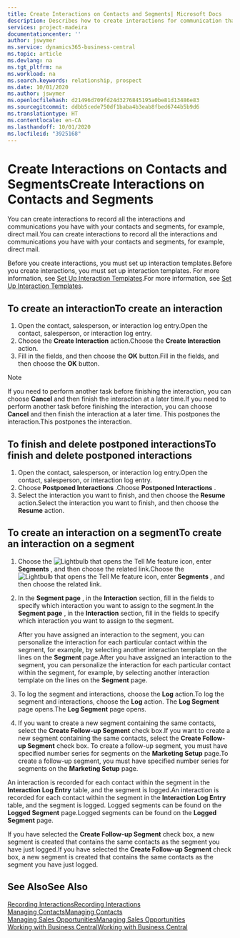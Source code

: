 ```yaml
---
title: Create Interactions on Contacts and Segments| Microsoft Docs
description: Describes how to create interactions for communication that you have with your contacts and segments in Business Central, for example, direct mail.
services: project-madeira
documentationcenter: ''
author: jswymer
ms.service: dynamics365-business-central
ms.topic: article
ms.devlang: na
ms.tgt_pltfrm: na
ms.workload: na
ms.search.keywords: relationship, prospect
ms.date: 10/01/2020
ms.author: jswymer
ms.openlocfilehash: d21496d709fd24d3276845195a0be81d13486e83
ms.sourcegitcommit: ddbb5cede750df1baba4b3eab8fbed6744b5b9d6
ms.translationtype: HT
ms.contentlocale: en-CA
ms.lasthandoff: 10/01/2020
ms.locfileid: "3925168"
---
```

# <a name="create-interactions-on-contacts-and-segments"></a><span data-ttu-id="e33bc-103">Create Interactions on Contacts and Segments</span><span class="sxs-lookup"><span data-stu-id="e33bc-103">Create Interactions on Contacts and Segments</span></span>
<span data-ttu-id="e33bc-104">You can create interactions to record all the interactions and communications you have with your contacts and segments, for example, direct mail.</span><span class="sxs-lookup"><span data-stu-id="e33bc-104">You can create interactions to record all the interactions and communications you have with your contacts and segments, for example, direct mail.</span></span>

<span data-ttu-id="e33bc-105">Before you create interactions, you must set up interaction templates.</span><span class="sxs-lookup"><span data-stu-id="e33bc-105">Before you create interactions, you must set up interaction templates.</span></span> <span data-ttu-id="e33bc-106">For more information, see  [Set Up Interaction Templates](marketing-interactions.md).</span><span class="sxs-lookup"><span data-stu-id="e33bc-106">For more information, see  [Set Up Interaction Templates](marketing-interactions.md).</span></span>

## <a name="to-create-an-interaction"></a><span data-ttu-id="e33bc-107">To create an interaction</span><span class="sxs-lookup"><span data-stu-id="e33bc-107">To create an interaction</span></span>
1. <span data-ttu-id="e33bc-108">Open the contact, salesperson, or interaction log entry.</span><span class="sxs-lookup"><span data-stu-id="e33bc-108">Open the contact, salesperson, or interaction log entry.</span></span>
2. <span data-ttu-id="e33bc-109">Choose the **Create Interaction** action.</span><span class="sxs-lookup"><span data-stu-id="e33bc-109">Choose the **Create Interaction** action.</span></span>
3. <span data-ttu-id="e33bc-110">Fill in the fields, and then choose the **OK** button.</span><span class="sxs-lookup"><span data-stu-id="e33bc-110">Fill in the fields, and then choose the **OK** button.</span></span>

> [!NOTE]  
>   <span data-ttu-id="e33bc-111">If you need to perform another task before finishing the interaction, you can choose **Cancel** and then finish the interaction at a later time.</span><span class="sxs-lookup"><span data-stu-id="e33bc-111">If you need to perform another task before finishing the interaction, you can choose **Cancel** and then finish the interaction at a later time.</span></span> <span data-ttu-id="e33bc-112">This postpones the interaction.</span><span class="sxs-lookup"><span data-stu-id="e33bc-112">This postpones the interaction.</span></span>

## <a name="to-finish-and-delete-postponed-interactions"></a><span data-ttu-id="e33bc-113">To finish and delete postponed interactions</span><span class="sxs-lookup"><span data-stu-id="e33bc-113">To finish and delete postponed interactions</span></span>
1. <span data-ttu-id="e33bc-114">Open the contact, salesperson, or interaction log entry.</span><span class="sxs-lookup"><span data-stu-id="e33bc-114">Open the contact, salesperson, or interaction log entry.</span></span>
2. <span data-ttu-id="e33bc-115">Choose **Postponed Interactions** .</span><span class="sxs-lookup"><span data-stu-id="e33bc-115">Choose **Postponed Interactions** .</span></span>
3. <span data-ttu-id="e33bc-116">Select the interaction you want to finish, and then choose the **Resume** action.</span><span class="sxs-lookup"><span data-stu-id="e33bc-116">Select the interaction you want to finish, and then choose the **Resume** action.</span></span>

## <a name="to-create-an-interaction-on-a-segment"></a><span data-ttu-id="e33bc-117">To create an interaction on a segment</span><span class="sxs-lookup"><span data-stu-id="e33bc-117">To create an interaction on a segment</span></span>
1. <span data-ttu-id="e33bc-118">Choose the ![Lightbulb that opens the Tell Me feature](media/ui-search/search_small.png "Tell me what you want to do") icon, enter **Segments** , and then choose the related link.</span><span class="sxs-lookup"><span data-stu-id="e33bc-118">Choose the ![Lightbulb that opens the Tell Me feature](media/ui-search/search_small.png "Tell me what you want to do") icon, enter **Segments** , and then choose the related link.</span></span>
2. <span data-ttu-id="e33bc-119">In the **Segment page** , in the **Interaction** section, fill in the fields to specify which interaction you want to assign to the segment.</span><span class="sxs-lookup"><span data-stu-id="e33bc-119">In the **Segment page** , in the **Interaction** section, fill in the fields to specify which interaction you want to assign to the segment.</span></span>

    <span data-ttu-id="e33bc-120">After you have assigned an interaction to the segment, you can personalize the interaction for each particular contact within the segment, for example, by selecting another interaction template on the lines on the **Segment** page.</span><span class="sxs-lookup"><span data-stu-id="e33bc-120">After you have assigned an interaction to the segment, you can personalize the interaction for each particular contact within the segment, for example, by selecting another interaction template on the lines on the **Segment** page.</span></span>  
3. <span data-ttu-id="e33bc-121">To log the segment and interactions, choose the **Log** action.</span><span class="sxs-lookup"><span data-stu-id="e33bc-121">To log the segment and interactions, choose the **Log** action.</span></span> <span data-ttu-id="e33bc-122">The **Log Segment** page opens.</span><span class="sxs-lookup"><span data-stu-id="e33bc-122">The **Log Segment** page opens.</span></span>
4. <span data-ttu-id="e33bc-123">If you want to create a new segment containing the same contacts, select the **Create Follow-up Segment** check box.</span><span class="sxs-lookup"><span data-stu-id="e33bc-123">If you want to create a new segment containing the same contacts, select the **Create Follow-up Segment** check box.</span></span> <span data-ttu-id="e33bc-124">To create a follow-up segment, you must have specified number series for segments on the **Marketing Setup** page.</span><span class="sxs-lookup"><span data-stu-id="e33bc-124">To create a follow-up segment, you must have specified number series for segments on the **Marketing Setup** page.</span></span>

<span data-ttu-id="e33bc-125">An interaction is recorded for each contact within the segment in the **Interaction Log Entry** table, and the segment is logged.</span><span class="sxs-lookup"><span data-stu-id="e33bc-125">An interaction is recorded for each contact within the segment in the **Interaction Log Entry** table, and the segment is logged.</span></span> <span data-ttu-id="e33bc-126">Logged segments can be found on the **Logged Segment** page.</span><span class="sxs-lookup"><span data-stu-id="e33bc-126">Logged segments can be found on the **Logged Segment** page.</span></span>

<span data-ttu-id="e33bc-127">If you have selected the **Create Follow-up Segment** check box, a new segment is created that contains the same contacts as the segment you have just logged.</span><span class="sxs-lookup"><span data-stu-id="e33bc-127">If you have selected the **Create Follow-up Segment** check box, a new segment is created that contains the same contacts as the segment you have just logged.</span></span>

## <a name="see-also"></a><span data-ttu-id="e33bc-128">See Also</span><span class="sxs-lookup"><span data-stu-id="e33bc-128">See Also</span></span>
[<span data-ttu-id="e33bc-129">Recording Interactions</span><span class="sxs-lookup"><span data-stu-id="e33bc-129">Recording Interactions</span></span>](marketing-interactions.md)  
[<span data-ttu-id="e33bc-130">Managing Contacts</span><span class="sxs-lookup"><span data-stu-id="e33bc-130">Managing Contacts</span></span>](marketing-contacts.md)  
[<span data-ttu-id="e33bc-131">Managing Sales Opportunities</span><span class="sxs-lookup"><span data-stu-id="e33bc-131">Managing Sales Opportunities</span></span>](marketing-manage-sales-opportunities.md)  
[<span data-ttu-id="e33bc-132">Working with Business Central</span><span class="sxs-lookup"><span data-stu-id="e33bc-132">Working with Business Central</span></span>](ui-work-product.md)

